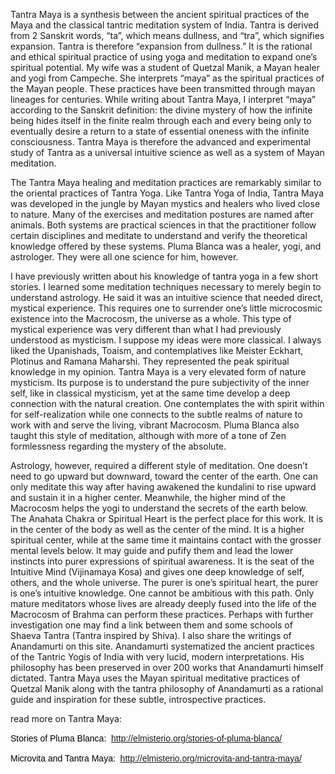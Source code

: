 Tantra Maya is a synthesis between the ancient spiritual practices of the Maya and the classical tantric meditation system of India. Tantra is derived from 2 Sanskrit words, “ta”, which means dullness, and “tra”, which signifies expansion. Tantra is therefore “expansion from dullness.” It is the rational and ethical spiritual practice of using yoga and meditation to expand one’s spiritual potential. My wife was a student of Quetzal Manik, a Mayan healer and yogi from Campeche. She interprets “maya” as the spiritual practices of the Mayan people. These practices have been transmitted through mayan lineages for centuries. While writing about Tantra Maya, I interpret “maya” according to the Sanskrit definition: the divine mystery of how the infinite being hides itself in the finite realm through each and every being only to eventually desire a return to a state of essential oneness with the infinite consciousness. Tantra Maya is therefore the advanced and experimental study of Tantra as a universal intuitive science as well as a system of Mayan meditation. 

The Tantra Maya healing and meditation practices are remarkably similar to the oriental practices of Tantra Yoga. Like Tantra Yoga of India, Tantra Maya was developed in the jungle by Mayan mystics and healers who lived close to nature. Many of the exercises and meditation postures are named after animals. Both systems are practical sciences in that the practitioner follow certain disciplines and meditate to understand and verify the theoretical knowledge offered by these systems. Pluma Blanca was a healer, yogi, and astrologer. They were all one science for him, however.

I have previously written about his knowledge of tantra yoga in a few short stories.  I learned some meditation techniques necessary to merely begin to understand astrology. He said it was an intuitive science that needed direct, mystical experience. This requires one to surrender one’s little microcosmic existence into the Macrocosm, the universe as a whole. This type of mystical experience was very different than what I had previously understood as mysticism. I suppose my ideas were more classical. I always liked the Upanishads, Toaism, and contemplatives like Meister Eckhart, Plotinus and Ramana Maharshi. They represented the peak spiritual knowledge in my opinion. Tantra Maya is a very elevated form of nature mysticism. Its purpose is to understand the pure subjectivity of the inner self, like in classical mysticism, yet at the same time develop a deep connection with the natural creation. One contemplates the with spirit within for self-realization while one connects to the subtle realms of nature to work with and serve the living, vibrant Macrocosm. Pluma Blanca also taught this style of meditation, although with more of a tone of Zen formlessness regarding the mystery of the absolute. 

Astrology, however, required a different style of meditation. One doesn’t need to go upward but downward, toward the center of the earth. One can only meditate this way after having awakened the kundalini to rise upward and sustain it in a higher center. Meanwhile, the higher mind of the Macrocosm helps the yogi to understand the secrets of the earth below. The Anahata Chakra or Spiritual Heart is the perfect place for this work. It is in the center of the body as well as the center of the mind. It is a higher spiritual center, while at the same time it maintains contact with the grosser mental levels below. It may guide and pufify them and lead the lower instincts into purer expressions of spiritual awareness. It is the seat of the Intuitive Mind (Vijinamaya Kosa) and gives one deep knowledge of self, others, and the whole universe. The purer is one’s spiritual heart, the purer is one’s intuitive knowledge. One cannot be ambitious with this path. Only mature meditators whose lives are already deeply fused into the life of the Macrocosm of Brahma can perform these practices. Perhaps with further investigation one may find a link between them and some schools of Shaeva Tantra (Tantra inspired by Shiva). I also share the writings of Anandamurti on this site. Anandamurti systematized the ancient practices of the Tantric Yogis of India with very lucid, modern interpretations. His philosophy has been preserved in over 200 works that Anandamurti himself dictated. Tantra Maya uses the Mayan spiritual meditative practices of Quetzal Manik along with the tantra philosophy of Anandamurti as a rational guide and inspiration for these subtle, introspective practices.

read more on Tantra Maya:

<p><span style="color: #000000; font-family: Helvetica, Arial, sans-serif;"><span style="font-size: 14px; line-height: 18px; white-space: pre-line; -webkit-tap-highlight-color: rgba(255, 255, 255, 0);">Stories of Pluma Blanca: &nbsp;<a href="http://elmisterio.org/stories-of-pluma-blanca/" target="_blank" rel="noopener noreferrer">http://elmisterio.org/stories-of-pluma-blanca/</a></span></span></p>
<p><span style="color: #000000; font-family: Helvetica, Arial, sans-serif;"><span style="font-size: 14px; line-height: 18px; white-space: pre-line; -webkit-tap-highlight-color: rgba(255, 255, 255, 0);">Microvita and Tantra Maya: &nbsp;<a href="http://elmisterio.org/microvita-and-tantra-maya/" target="_blank" rel="noopener noreferrer">http://elmisterio.org/microvita-and-tantra-maya/</a></span></span></p>

